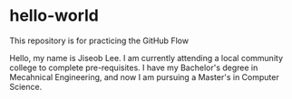 # hello-world
This repository is for practicing the GitHub Flow

Hello, my name is Jiseob Lee.
I am currently attending a local community college to complete pre-requisites.
I have my Bachelor's degree in Mecahnical Engineering, and now I am pursuing a Master's in Computer Science.
